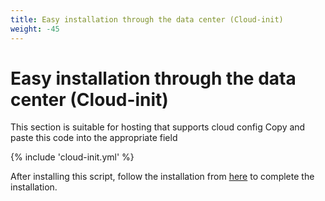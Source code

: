 ```yaml
---
title: Easy installation through the data center (Cloud-init)
weight: -45
---
```


<div dir="ltr" markdown="1">

# Easy installation through the data center (Cloud-init)

This section is suitable for hosting that supports cloud config
Copy and paste this code into the appropriate field


{% include 'cloud-init.yml' %}


After installing this script, follow the installation from [here](/manager/installation-and-setup/Guide-for-setting-up-the-domain-and-finalizing-the-installation/) to complete the installation.
